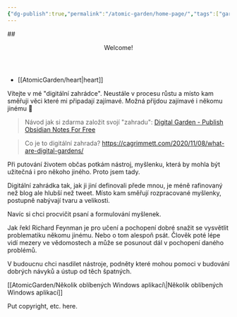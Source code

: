 ```yaml
---
{"dg-publish":true,"permalink":"/atomic-garden/home-page/","tags":["gardenEntry"]}
---
```



##<header role="banner"> <p>Welcome!</p> </header> <nav role="navigation"> <ul> <li>[[AtomicGarden/heart\|heart]]</li> </ul> </nav> <main role="main"> <p>Vítejte v mé "digitální zahrádce". Neustále v procesu růstu a místo kam směřuji věci které mi připadají zajímavé. Možná přijdou zajímavé i někomu jinému 🙂 

> Návod jak si zdarma založit svojí "zahradu": [Digital Garden - Publish Obsidian Notes For Free](https://dg-docs.ole.dev/)

> Co je to digitální zahrada? https://cagrimmett.com/2020/11/08/what-are-digital-gardens/

Při putování životem občas potkám nástroj, myšlenku, která by mohla být užitečná i pro někoho jiného. Proto jsem tady.

Digitální zahrádka tak, jak ji jiní definovali přede mnou, je méně rafinovaný než blog ale hlubší než tweet. Místo kam směřují rozpracované myšlenky, postupně nabývají tvaru a velikosti.

Navíc si chci procvičit psaní a formulování myšlenek.

 Jak řekl Richard Feynman je pro učení a pochopení dobré snažit se vysvětlit problematiku někomu jinému. Nebo o tom alespoň psát. Člověk poté lépe vidí mezery ve vědomostech a může se posunout dál v pochopení daného problémů.

V budoucnu chci nasdilet nástroje, podněty které  mohou pomoci v budování dobrých návyků a ústup od těch špatných.
</p> </main> 
[[AtomicGarden/Několik oblíbených Windows aplikací\|Několik oblíbených Windows aplikací]]

<footer role="contentinfo"> <p>Put copyright, etc. here.</p> </footer>